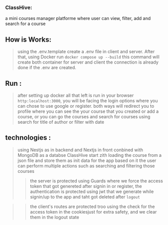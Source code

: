 ### ClassHive:
  a mini courses manager platforme where user can view, filter, add and search for a course

## How is Works:
  > using the .env.template create a .env file in client and server. After that, using Docker run `docker compose up --build` this command will create both container for server and client the connection is already done if the .env are created.

## Run :
  > after  setting up docker all that left is run in your browser `http:localhost:3000`, you will be facing the login options where you can chose to use google or register. both ways will redirect you to profile where you can see the your course that you created or add a course, or you can go the courses and search for courses using search for title of author or filter with date

## technologies :
  > using Nestjs as in backend and Nextjs in front conbined with MongoDB as a databse ClassHive start zith loading the course from a json file and store them as init data for the app based on it the user can perform multiple actions such as searching and filtering those courses
>> the server is protected using Guards where we force the access token that got genereted after signin in or register, the authentication is protected using jwt that we generate while signin/up to the app and taht got deleted after `logout`

>> the client's routes are protected troo using the check for the access token in the cookiesjust for extra safety, and we clear them in the logout state
 
